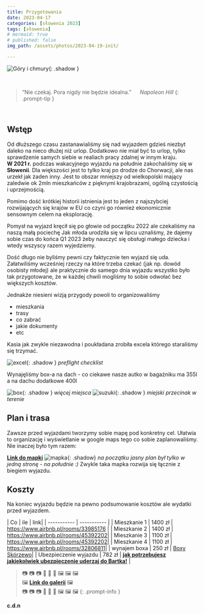 ```yaml
---
title: Przygotowania
date: 2023-04-17
categories: [słowenia 2023]
tags: [słowenia]
# mermaid: true
# published: false
img_path: /assets/photos/2023-04-19-init/

---
```


![Góry i chmury](bg.jpg){: .shadow }

<br/>

>“Nie czekaj. Pora nigdy nie będzie idealna.”
> &emsp; _Napoleon Hill_
{: .prompt-tip }


<br/>

## Wstęp

Od dłuższego czasu zastanawialiśmy się nad wyjazdem gdzieś niezbyt daleko na nieco dłużej niż urlop. Dodatkowo nie miał być to urlop, tylko sprawdzenie samych siebie w realiach pracy zdalnej w innym kraju.
<br/>
**W 2021 r.** podczas wakacyjnego wyjazdu na południe zakochaliśmy się w **Słowenii**. Dla większości jest to tylko kraj po drodze do Chorwacji, ale nas urzekł jak żaden inny.
Jest to obszar mniejszy od wielkopolski mający zaledwie ok 2mln mieszkańców z pięknymi krajobrazami, ogólną czystością i uprzejmością.


Pomimo dość krótkiej historii istnienia jest to jeden z najszybciej rozwijających się krajów w EU co czyni go również ekonomicznie sensownym celem na eksplorację.

Pomysł na wyjazd kręcił się po głowie od początku 2022 ale czekaliśmy na naszą małą pociechę Jak młoda urodziła się w lipcu uznaliśmy, że dajemy sobie czas do końca Q1 2023 żeby nauczyć się obsługi małego dziecka i wtedy wszyscy razem wyjedziemy.

Dość długo nie byliśmy pewni czy faktycznie ten wyjazd się uda. Załatwiliśmy wcześniej rzeczy na które trzeba czekać (jak np. dowód osobisty młodej) ale praktycznie do samego dnia wyjazdu wszystko było tak przygotowane, że w każdej chwili mogliśmy to sobie odwołać bez większych kosztów. 

Jednakże niesieni wizją przygody powoli to organizowaliśmy
- mieszkania 
- trasy
- co zabrać
- jakie dokumenty
- etc

Kasia jak zwykle niezawodna i poukładana zrobiła excela którego staraliśmy się trzymać.

![excel](pakowanie_excel.png){: .shadow }
_preflight checklist_

Wynajęliśmy box-a na dach - co ciekawe nasze autko w bagażniku ma 355l a na dachu dodatkowe 400l


![box](box.jpg){: .shadow }
_więcej miejsca_
![suzuki](car.jpg){: .shadow }
_miejski przecinak w terenie_

## Plan i trasa

Zawsze przed wyjazdami tworzymy sobie mapę pod konkretny cel. Ułatwia to organizację i wyświetlanie w google maps tego co sobie zaplanowaliśmy.
Nie inaczej było tym razem:

[**Link do mapki**](https://www.google.com/maps/d/u/0/edit?mid=1N0pD00R5OlC1UrYky1y1nVZ3xSMfaow&usp=sharing)
![mapka](mapka.jpg){: .shadow}
_na początku jasny plan był tylko w jedną stronę - na południe :)_
Zwykle taka mapka rozwija się łącznie z biegiem wyjazdu.

## Koszty
Na koniec wyjazdu będzie na pewno podsumowanie kosztów ale wydatki przed wyjazdem.

| Co      | ile  | link|
| ----------- | ----------- |
| Mieszkanie 1   | 1400 zł       | <https://www.airbnb.pl/rooms/33985176> |
| Mieszkanie 2   | 1400 zł       | <https://www.airbnb.pl/rooms/45392202>|
| Mieszkanie 3   | 1100 zł       | <https://www.airbnb.pl/rooms/45392202>|
| Mieszkanie 4   | 1100 zł       | <https://www.airbnb.pl/rooms/32806811>|
| wynajem boxa   | 250 zł       | [Boxy Skórzewo](https://bit.ly/3Lnegkj)|
| Ubezpieczenie wyjazdu  | 782 zł       | [**jak potrzebujesz jakiekolwiek ubezpieczenie uderzaj do Bartka!**](https://bit.ly/40w2HeU) |



> 📷 📷 📷 🤳 🤳 🤳 🖼️ 🖼️ 🖼️<br/>
> 🖼️ [**Link do galerii**](https://bit.ly/3N4EzNk) 🖼️<br/> 
> 📷 📷 📷 🤳 🤳 🤳 🖼️ 🖼️ 🖼️
{: .prompt-info }


**c.d.n**
